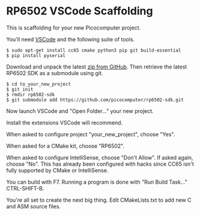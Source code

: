 # RP6502 VSCode Scaffolding

This is scaffolding for your new Picocomputer project.

You'll need [VSCode](https://code.visualstudio.com/) and the following suite of tools.
```
$ sudo apt-get install cc65 cmake python3 pip git build-essential
$ pip install pyserial
```

Download and unpack the latest [zip from GitHub](https://github.com/picocomputer/rp6502-vscode/archive/refs/heads/main.zip
). Then retrieve the latest RP6502 SDK as a submodule using git.
```
$ cd to_your_new_project
$ git init
$ rmdir rp6502-sdk
$ git submodule add https://github.com/picocomputer/rp6502-sdk.git
```

Now launch VSCode and "Open Folder..." your new project.

Install the extensions VSCode will recommend.

When asked to configure project "your_new_project", choose "Yes".

When asked for a CMake kit, choose "RP6502".

When asked to configure IntelliSense, choose "Don't Allow". If asked again, choose "No". This has already been configured with hacks since CC65 isn't fully supported by CMake or IntelliSense.

You can build with F7. Running a program is done with "Run Build Task..." CTRL-SHIFT-B.

You're all set to create the next big thing. Edit CMakeLists.txt to add new C and ASM source files.
